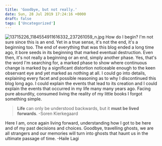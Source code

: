 ```yaml
---
title: 'Goodbye, but not really.'
date: Sun, 28 Jul 2019 17:24:16 +0000
draft: false
tags: ['Uncategorized']
---
```


![13715226_1184554911616332_237261059_n.jpg](https://atimetravellingghost.files.wordpress.com/2019/07/13715226_1184554911616332_237261059_n.jpg) How do I begin? I'm not sure since this is an end. Yet in a true sense, it's not the end, it's a beginning too. The end of everything that was this blog ended a long time ago, it bore seeds in its beginning that marked eventual destruction. Even then, it's not really a beginning or an end, simply another phase. Yes, that's the word I'm searching for, a marked phase to show where continuous change is marked by a significant distortion noticeable enough to the keen observant eye and yet marked as nothing at all. I could go into details, explaining every facet and possible reasoning as to why I discontinued this blog long ago. I could explain the events that lead to its creation and I could explain the events that occurred in my life many many years ago. Facing pure absurdity, consumed living the reality of my little books I forgot something simple.

> **Life** can only be understood backwards, but it **must be lived forwards**. -Soren Kierkegaard

Here I am, once again living forward, understanding how I got to be here and of my past decisions and choices. Goodbye, travelling ghosts, we are all strangers and our memories will turn into ghosts that haunt us in the ultimate passage of time. -Haile Lagi